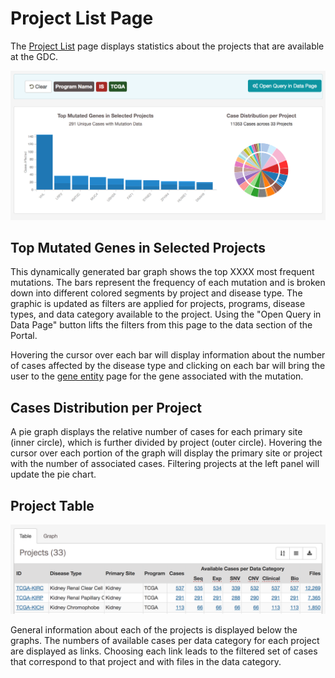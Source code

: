 # Project List Page

The [Project List](LINK) page displays statistics about the projects that are available at the GDC.  

[![Project List Graphs](images/GDC-PL-Graphs.png)](images/GDC-PL-Graphs.png "Click to see the full image.")


## Top Mutated Genes in Selected Projects

This dynamically generated bar graph shows the top XXXX most frequent mutations.  The bars represent the frequency of each mutation and is broken down into different colored segments by project and disease type.  The graphic is updated as filters are applied for projects, programs, disease types, and data category available to the project. Using the "Open Query in Data Page" button lifts the filters from this page to the data section of the Portal.  

Hovering the cursor over each bar will display information about the number of cases affected by the disease type and clicking on each bar will bring the user to the [gene entity](GeneEntity.md) page for the gene associated with the mutation.

## Cases Distribution per Project

A pie graph displays the relative number of cases for each primary site (inner circle), which is further divided by project (outer circle). Hovering the cursor over each portion of the graph will display the primary site or project with the number of associated cases. Filtering projects at the left panel will update the pie chart.

## Project Table

[![Project Table](images/GDC-PL-Table.png)](images/GDC-PL-Table.png "Click to see the full image.")

General information about each of the projects is displayed below the graphs.  The numbers of available cases per data category for each project are displayed as links. Choosing each link leads to the filtered set of cases that correspond to that project and with files in the data category.
